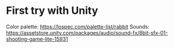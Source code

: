 # First try with Unity
 
Color palette: https://lospec.com/palette-list/rabbit
Sounds: https://assetstore.unity.com/packages/audio/sound-fx/8bit-sfx-01-shooting-game-lite-15931